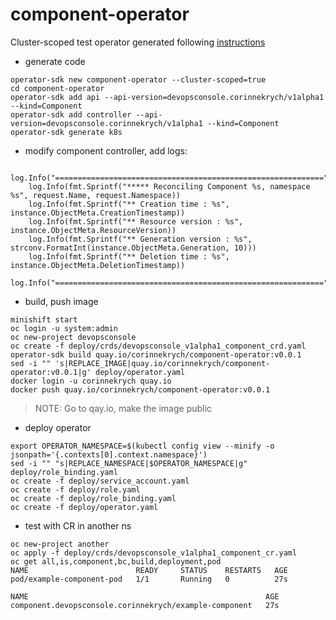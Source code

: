 # component-operator

Cluster-scoped test operator generated following [instructions](https://github.com/operator-framework/operator-sdk/blob/master/doc/user-guide.md) 

* generate code
```
operator-sdk new component-operator --cluster-scoped=true
cd component-operator
operator-sdk add api --api-version=devopsconsole.corinnekrych/v1alpha1 --kind=Component
operator-sdk add controller --api-version=devopsconsole.corinnekrych/v1alpha1 --kind=Component
operator-sdk generate k8s
```
* modify component controller, add logs:
```
	log.Info("============================================================")
	log.Info(fmt.Sprintf("***** Reconciling Component %s, namespace %s", request.Name, request.Namespace))
	log.Info(fmt.Sprintf("** Creation time : %s", instance.ObjectMeta.CreationTimestamp))
	log.Info(fmt.Sprintf("** Resource version : %s", instance.ObjectMeta.ResourceVersion))
	log.Info(fmt.Sprintf("** Generation version : %s", strconv.FormatInt(instance.ObjectMeta.Generation, 10)))
	log.Info(fmt.Sprintf("** Deletion time : %s", instance.ObjectMeta.DeletionTimestamp))
	log.Info("============================================================")

```
* build, push image
```
minishift start
oc login -u system:admin
oc new-project devopsconsole
oc create -f deploy/crds/devopsconsole_v1alpha1_component_crd.yaml
operator-sdk build quay.io/corinnekrych/component-operator:v0.0.1
sed -i "" 's|REPLACE_IMAGE|quay.io/corinnekrych/component-operator:v0.0.1|g' deploy/operator.yaml
docker login -u corinnekrych quay.io
docker push quay.io/corinnekrych/component-operator:v0.0.1
```
> NOTE: Go to qay.io, make the image public

* deploy operator
```
export OPERATOR_NAMESPACE=$(kubectl config view --minify -o jsonpath='{.contexts[0].context.namespace}')
sed -i "" "s|REPLACE_NAMESPACE|$OPERATOR_NAMESPACE|g" deploy/role_binding.yaml
oc create -f deploy/service_account.yaml
oc create -f deploy/role.yaml
oc create -f deploy/role_binding.yaml
oc create -f deploy/operator.yaml
```
* test with CR in another ns
```
oc new-project another
oc apply -f deploy/crds/devopsconsole_v1alpha1_component_cr.yaml
oc get all,is,component,bc,build,deployment,pod
NAME                        READY     STATUS    RESTARTS   AGE
pod/example-component-pod   1/1       Running   0          27s

NAME                                                     AGE
component.devopsconsole.corinnekrych/example-component   27s
```
